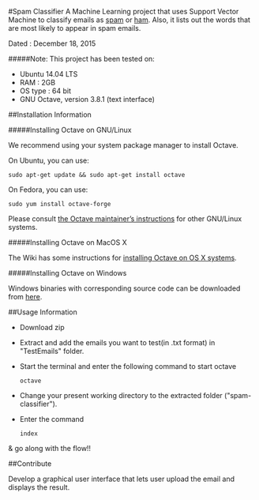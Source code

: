 #Spam Classifier
A Machine Learning project that uses Support Vector Machine to classify emails as [spam](https://en.wikipedia.org/wiki/Email_spam) or [ham](https://wiki.apache.org/spamassassin/Ham).
Also, it lists out the words that are most likely to appear in spam emails.

Dated : December 18, 2015

#####Note: 
This project has been tested on: 
* Ubuntu 14.04 LTS
* RAM : 2GB
* OS type : 64 bit
* GNU Octave, version 3.8.1 (text interface)

##Installation Information

#####Installing Octave on GNU/Linux

We recommend using your system package manager to install Octave.

On Ubuntu, you can use:

`sudo apt-get update && sudo apt-get install octave`

On Fedora, you can use:

`sudo yum install octave-forge`

Please consult [the Octave maintainer’s instructions](https://eventing.coursera.org/api/redirectStrict/OTYS-LWNENMFLTLvwnKAHsVGI_rrxG-pRx6raHRPRZW3iYg0y9GsW4Icb6FZiix_m1JFCwvI8VJoBxKtGwrHDw.f6DyZ_UMoHtGAmewizaAHg.tA0FqLGbYH4eeq9jI3b5gYHsqESTfXdJb1yguaoQEyCz3KZKF8OeniYfCkzZ965WuXoys2-O0W27ElvxHEpcuptWaBsiiopMq5Dw81bObJB5uDseeuM_llx0PjKuEl7uXtYctOz6RTkJOBPV_zIAkZcvT9LprGkBjwoypZR_Gxw8ODSVSeq2UfYt_wjc3U3U53g6Kwrv_S27SIhTAhq8MoKHHPlzTafszh1TsWwAoh2fFjagLQlJL7E1GNYApsIC3AuZ-tJfdA5qPi9kxX6MgTfYaQv9aPxgeF397iKBzlw6bGX1FaxpEbeFub0h717LxM6NqoEOy16-cjPBO09cyA) for other GNU/Linux systems.

#####Installing Octave on MacOS X

The Wiki has some instructions for [installing Octave on OS X systems](http://wiki.octave.org/Octave_for_MacOS_X).

#####Installing Octave on Windows

Windows binaries with corresponding source code can be downloaded from [here](https://ftp.gnu.org/gnu/octave/windows/).

##Usage Information

* Download zip
* Extract and add the emails you want to test(in .txt format) in "TestEmails" folder.
* Start the terminal and enter the following command to start octave

  `octave`

* Change your present working directory to the extracted folder ("spam-classifier").
* Enter the command

  `index`

 & go along with the flow!!

##Contribute

Develop a graphical user interface that lets user upload the email and displays the result. 
